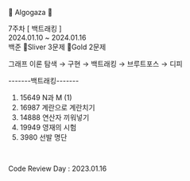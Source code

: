 🐢 Algogaza 🐢

7주차 [ 백트래킹 ]<br/>
2024.01.10 ~ 2024.01.16<br/>
백준 🥈Sliver 3문제 🥇Gold 2문제<br/>

그래프 이론 탐색 → 구현 → 백트래킹 → 브루트포스 → 디피

-------백트래킹-------<br/>
1. 15649	 N과 M (1)<br/>
2. 16987	 계란으로 계란치기<br/>
3. 14888	 연산자 끼워넣기<br/>
4. 19949	 영재의 시험<br/>
5. 3980	 선발 명단<br/>
<br/>

Code Review Day : 2023.01.16
